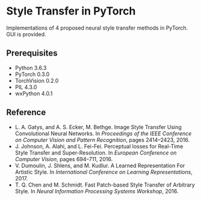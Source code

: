 # Style Transfer in PyTorch
Implementations of 4 proposed neural style transfer methods in PyTorch. GUI is provided.

## Prerequisites
* Python 3.6.3
* PyTorch 0.3.0
* TorchVision 0.2.0
* PIL 4.3.0
* wxPython 4.0.1

## Reference
* L. A. Gatys, and A. S. Ecker, M. Bethge. Image Style Transfer Using Convolutional Neural Networks. In _Proceedings of the IEEE Conference on Computer Vision and Pattern Recognition_, pages 2414–2423, 2016.
* J. Johnson, A. Alahi, and L. Fei-Fei. Perceptual losses for Real-Time Style Transfer and Super-Resolution. In _European Conference on Computer Vision_, pages 694–711, 2016.
* V. Dumoulin, J. Shlens, and M. Kudlur. A Learned Representation For Artistic Style. In _International Conference on Learning Representations_, 2017.
* T. Q. Chen and M. Schmidt. Fast Patch-based Style Transfer of Arbitrary Style. In _Neural Information Processing Systems Workshop_, 2016.